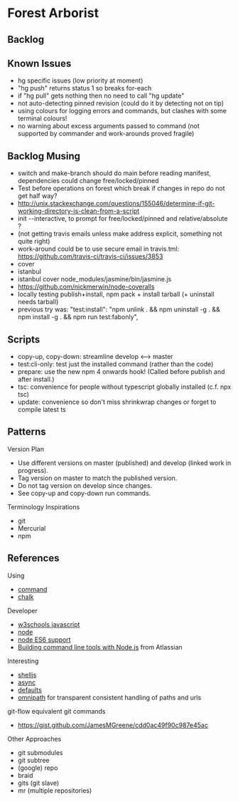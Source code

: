 # Forest Arborist

## Backlog

## Known Issues
* hg specific issues (low priority at moment)
 * "hg push" returns status 1 so breaks for-each
 * if "hg pull" gets nothing then no need to call "hg update"
 * not auto-detecting pinned revision (could do it by detecting not on tip)
* using colours for logging errors and commands, but clashes with some terminal colours!
* no warning about excess arguments passed to command (not supported by commander and work-arounds proved fragile)

## Backlog Musing
* switch and make-branch should do main before reading manifest, dependencies could change free/locked/pinned
* Test before operations on forest which break if changes in repo do not get half way?
 * http://unix.stackexchange.com/questions/155046/determine-if-git-working-directory-is-clean-from-a-script
* init --interactive, to prompt for free/locked/pinned and relative/absolute ?
* (not getting travis emails unless make address explicit, something not quite right)
 * work-around could be to use secure email in travis.tml: https://github.com/travis-ci/travis-ci/issues/3853
* cover
 * istanbul
  * istanbul cover node_modules/jasmine/bin/jasmine.js
 * https://github.com/nickmerwin/node-coveralls
* locally testing publish+install, npm pack + install tarball (+ uninstall needs tarball)
 * previous try was: "test:install": "npm unlink . && npm uninstall -g . && npm install -g . && npm run test:fabonly",

## Scripts

* copy-up, copy-down: streamline develop <--> master
* test:cli-only: test just the installed command (rather than the code)
* prepare: use the new npm 4 onwards hook! (Called before publish and after install.)
* tsc: convenience for people without typescript globally installed (c.f. npx tsc)
* update: convenience so don't miss shrinkwrap changes or forget to compile latest ts

## Patterns

Version Plan
* Use different versions on master (published) and develop (linked work in progress).
* Tag version on master to match the published version.
* Do not tag version on develop since changes.
* See copy-up and copy-down run commands.

Terminology Inspirations
* git
* Mercurial
* npm

## References

Using
* [command](https://www.npmjs.com/package/commander)
* [chalk](https://github.com/sindresorhus/chalk)

Developer
* [w3schools javascript](http://www.w3schools.com/js/default.asp)
* [node](https://nodejs.org/docs/latest/api/index.html)
* [node ES6 support](http://node.green)
* [Building command line tools with Node.js](https://developer.atlassian.com/blog/2015/11/scripting-with-node/) from Atlassian

Interesting
* [shelljs](http://documentup.com/arturadib/shelljs#command-reference)
* [async](http://caolan.github.io/async/)
* [defaults](https://www.npmjs.com/package/defaults)
* [omnipath](https://www.npmjs.com/package/omnipath) for transparent consistent handling of paths and urls

git-flow equivalent git commands
* https://gist.github.com/JamesMGreene/cdd0ac49f90c987e45ac

Other Approaches
* git submodules
* git subtree
* (google) repo
* braid
* gits (git slave)
* mr (multiple repositories)
